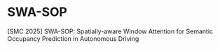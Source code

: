 # SWA-SOP
[SMC 2025] SWA-SOP: Spatially-aware Window Attention for Semantic Occupancy Prediction in Autonomous Driving

